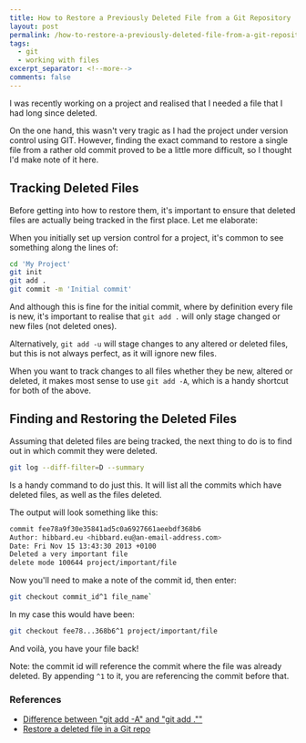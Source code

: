 ```yaml
---
title: How to Restore a Previously Deleted File from a Git Repository
layout: post
permalink: /how-to-restore-a-previously-deleted-file-from-a-git-repository/
tags:
  - git
  - working with files
excerpt_separator: <!--more-->
comments: false
---
```


I was recently working on a project and realised that I needed a file that I had long since deleted.

On the one hand, this wasn't very tragic as I had the project under version control using GIT. However, finding the exact command to restore a single file from a rather old commit proved to be a little more difficult, so I thought I'd make note of it here.

<!--more-->

## Tracking Deleted Files

Before getting into how to restore them, it's important to ensure that deleted files are actually being tracked in the first place. Let me elaborate:

When you initially set up version control for a project, it's common to see something along the lines of:

```sh
cd 'My Project'
git init
git add .
git commit -m 'Initial commit'
```

And although this is fine for the initial commit, where by definition every file is new, it's important to realise that `git add .` will only stage changed or new files (not deleted ones).

Alternatively, `git add -u` will stage changes to any altered or deleted files, but this is not always perfect, as it will ignore new files.

When you want to track changes to all files whether they be new, altered or deleted, it makes most sense to use `git add -A`, which is a handy shortcut for both of the above.

## Finding and Restoring the Deleted Files

Assuming that deleted files are being tracked, the next thing to do is to find out in which commit they were deleted.

```sh
git log --diff-filter=D --summary
```

Is a handy command to do just this. It will list all the commits which have deleted files, as well as the files deleted.

The output will look something like this:

```sh
commit fee78a9f30e35841ad5c0a6927661aeebdf368b6
Author: hibbard.eu <hibbard.eu@an-email-address.com>
Date: Fri Nov 15 13:43:30 2013 +0100
Deleted a very important file
delete mode 100644 project/important/file
```

Now you'll need to make a note of the commit id, then enter:

```sh
git checkout commit_id^1 file_name`
```

In my case this would have been:

```sh
git checkout fee78...368b6^1 project/important/file
```

And voilà, you have your file back!

Note: the commit id will reference the commit where the file was already deleted. By appending `^1` to it, you are referencing the commit before that.

### References

- [Difference between "git add -A" and "git add .""](http://stackoverflow.com/questions/572549/difference-between-git-add-a-and-git-add "The difference explained with examples on StackOverflow")
- [Restore a deleted file in a Git repo](http://stackoverflow.com/questions/953481/restore-a-deleted-file-in-a-git-repo "Various suggestions on StackOverflow")
